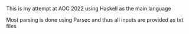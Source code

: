 This is my attempt at AOC 2022 using Haskell as the main language

Most parsing is done using Parsec and thus all inputs are provided as txt files